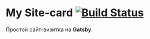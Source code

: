 # My Site-card [![Build Status](https://travis-ci.com/ArtMan-8/artman-8.github.io.svg?token=DsfHVFyPPqZX3DpGPu21&branch=master)](https://travis-ci.com/ArtMan-8/artman-8.github.io)

Простой сайт-визитка на <b>Gatsby</b>.
